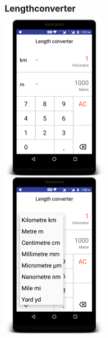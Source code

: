 # Lengthconverter
<img src="screenshots/device-2017-08-13-130811.png" width="320"/><img src="screenshots/device-2017-08-13-130906.png" width="320"/>
